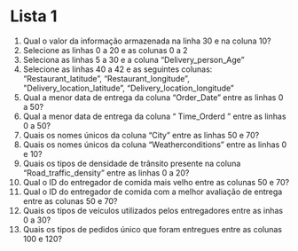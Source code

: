 # Lista 1

1. Qual o valor da informação armazenada na linha 30 e na coluna 10?
2. Selecione as linhas 0 a 20 e as colunas 0 a 2
3. Seleciona as linhas 5 a 30 e a coluna “Delivery_person_Age”
4. Selecione as linhas 40 a 42 e as seguintes colunas: “Restaurant_latitude”,
“Restaurant_longitude”, "Delivery_location_latitude”,
“Delivery_location_longitude”
5. Qual a menor data de entrega da coluna “Order_Date” entre as linhas 0 a
50?
6. Qual a menor data de entrega da coluna “ Time_Orderd ” entre as linhas
0 a 50?
7. Quais os nomes únicos da coluna “City” entre as linhas 50 e 70?
8. Quais os nomes únicos da coluna “Weatherconditions” entre as linhas 0 e
10?
9. Quais os tipos de densidade de trânsito presente na coluna
“Road_traffic_density” entre as linhas 0 a 20?
10. Qual o ID do entregador de comida mais velho entre as colunas 50 e 70?
11. Qual o ID do entregador de comida com a melhor avaliação de entrega entre as colunas 50 e 70?
12. Quais os tipos de veículos utilizados pelos entregadores entre as inhas 0 a 30?
13. Quais os tipos de pedidos único que foram entregues entre as colunas 100 e 120?